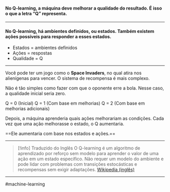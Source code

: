 #### No Q-learning, a máquina deve melhorar a qualidade do resultado. É isso o que a letra “Q” representa. 

---

#### No Q-learning, há ambientes definidos, ou estados. Também existem ações possíveis para responder a esses estados. 

- Estados = ambientes definidos
- Ações =  respostas
- Qualidade = Q

--- 

Você pode ter um jogo como o **Space Invaders**, no qual atira nos alienígenas para vencer. O sistema de recompensa é mais complexo. 

Não é tão simples como fazer com que o oponente erre a bola. Nesse caso, a qualidade inicial seria zero. 

Q = 0 (Inicial)
Q = 1 (Com base em melhorias)
Q = 2 (Com base em melhorias adicionais)

Depois, a máquina aprenderia quais ações melhorariam as condições. Cada vez que uma ação melhorasse o estado, o Q aumentaria. 

==Ele aumentaria com base nos estados e ações.==

---

> [!info] Traduzido do Inglês
> O Q-learning é um algoritmo de aprendizado por reforço sem modelo para aprender o valor de uma ação em um estado específico. Não requer um modelo do ambiente e pode lidar com problemas com transições estocásticas e recompensas sem exigir adaptações. [Wikipedia (inglês)](https://en.wikipedia.org/wiki/Q-learning)

---
#machine-learning 